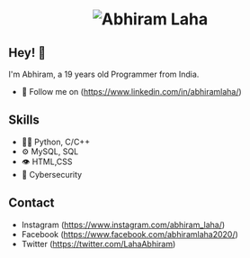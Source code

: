 <h1 align="center">
  <img src="https://cdn.vox-cdn.com/thumbor/SiIyeqmKIJGcOJccz94pHgwmgvQ=/0x0:1400x1400/1200x800/filters:focal(588x588:812x812):no_upscale()/cdn.vox-cdn.com/uploads/chorus_image/image/68837730/poptart1redrainbowfix_1.0.gif" alt="Abhiram Laha" />
</h1>

## Hey! 👋
I'm Abhiram, a 19 years old Programmer from India.

- 🧭 Follow me on (https://www.linkedin.com/in/abhiramlaha/)


## Skills
- 👨‍💻 Python, C/C++
- ⚙️ MySQL, SQL
- 👁️ HTML,CSS
- 💽 Cybersecurity

## Contact
- Instagram (https://www.instagram.com/abhiram_laha/)
- Facebook (https://www.facebook.com/abhiramlaha2020/)
- Twitter (https://twitter.com/LahaAbhiram)

